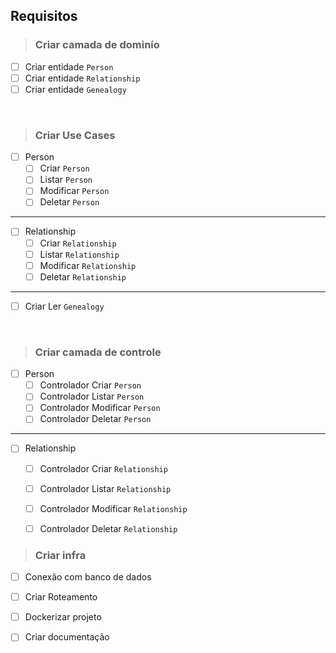 ## Requisitos

> ### Criar camada de dominío
- [ ] Criar entidade `Person`
- [ ] Criar entidade `Relationship`
- [ ] Criar entidade `Genealogy`

<br>
    
> ### Criar Use Cases
- [ ] Person
    - [ ] Criar `Person`
    - [ ] Listar `Person`
    - [ ] Modificar `Person`
    - [ ] Deletar `Person`
---
- [ ] Relationship
    - [ ] Criar `Relationship`
    - [ ] Listar `Relationship`
    - [ ] Modificar `Relationship`
    - [ ] Deletar `Relationship`
---
- [ ] Criar Ler `Genealogy`

<br>

> ### Criar camada de controle
- [ ] Person
    - [ ] Controlador Criar `Person`
    - [ ] Controlador Listar `Person`
    - [ ] Controlador Modificar `Person`
    - [ ] Controlador Deletar `Person`
---

- [ ] Relationship
    - [ ] Controlador Criar `Relationship`
    - [ ] Controlador Listar `Relationship`
    - [ ] Controlador Modificar `Relationship`
    - [ ] Controlador Deletar `Relationship`


> ### Criar infra
- [ ] Conexão com banco de dados
- [ ] Criar Roteamento
- [ ] Dockerizar projeto
- [ ] Criar documentação

